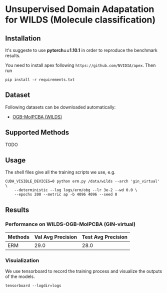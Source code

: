 # Unsupervised Domain Adapatation for WILDS (Molecule classification)

## Installation
It's suggeste to use **pytorch==1.10.1** in order to reproduce the benchmark results.

You need to install apex following `https://github.com/NVIDIA/apex`.
Then run
```
pip install -r requirements.txt
```

## Dataset

Following datasets can be downloaded automatically:
- [OGB-MolPCBA (WILDS)](https://wilds.stanford.edu/datasets/)

## Supported Methods

TODO

## Usage
The shell files give all the training scripts we use, e.g.
```
CUDA_VISIBLE_DEVICES=0 python erm.py /data/wilds --arch 'gin_virtual' \
    --deterministic --log logs/erm/obg --lr 3e-2 --wd 0.0 \
    --epochs 200 --metric ap -b 4096 4096 --seed 0
```

## Results

### Performance on WILDS-OGB-MolPCBA (GIN-virtual)
| Methods | Val Avg Precision | Test Avg Precision |
| --- | --- | --- |
| ERM | 29.0 | 28.0 |

### Visuialization
We use tensorboard to record the training process and visualize the outputs of the models. 
```
tensorboard --logdir=logs
```


